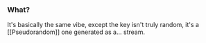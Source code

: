 ### What?
It's basically the same vibe, except the key isn't truly random, it's a [[Pseudorandom]] one generated as a... stream.